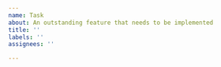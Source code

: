 ```yaml
---
name: Task
about: An outstanding feature that needs to be implemented
title: ''
labels: ''
assignees: ''

---
```

